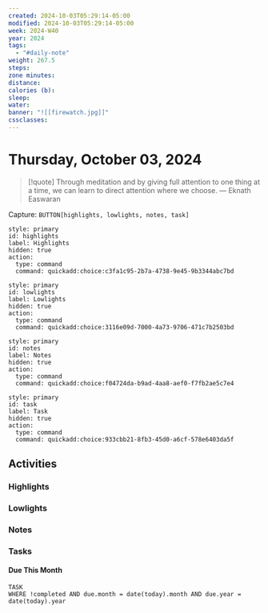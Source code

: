 ```yaml
---
created: 2024-10-03T05:29:14-05:00
modified: 2024-10-03T05:29:14-05:00
week: 2024-W40
year: 2024
tags:
  - "#daily-note"
weight: 267.5
steps: 
zone minutes: 
distance: 
calories (b): 
sleep: 
water: 
banner: "![[firewatch.jpg]]"
cssclasses:
---
```

# Thursday, October 03, 2024

> [!quote] Through meditation and by giving full attention to one thing at a time, we can learn to direct attention where we choose.
> — Eknath Easwaran

Capture: `BUTTON[highlights, lowlights, notes, task]`

```meta-bind-button
style: primary
id: highlights
label: Highlights
hidden: true
action:
  type: command
  command: quickadd:choice:c3fa1c95-2b7a-4738-9e45-9b3344abc7bd
```

```meta-bind-button
style: primary
id: lowlights
label: Lowlights
hidden: true
action:
  type: command
  command: quickadd:choice:3116e09d-7000-4a73-9706-471c7b2503bd
```

```meta-bind-button
style: primary
id: notes
label: Notes
hidden: true
action:
  type: command
  command: quickadd:choice:f04724da-b9ad-4aa8-aef0-f7fb2ae5c7e4
```

```meta-bind-button
style: primary
id: task
label: Task
hidden: true
action:
  type: command
  command: quickadd:choice:933cbb21-8fb3-45d0-a6cf-578e6403da5f
```

## Activities

### Highlights
 
### Lowlights

### Notes

### Tasks

#### Due This Month

```dataview
TASK
WHERE !completed AND due.month = date(today).month AND due.year = date(today).year
```